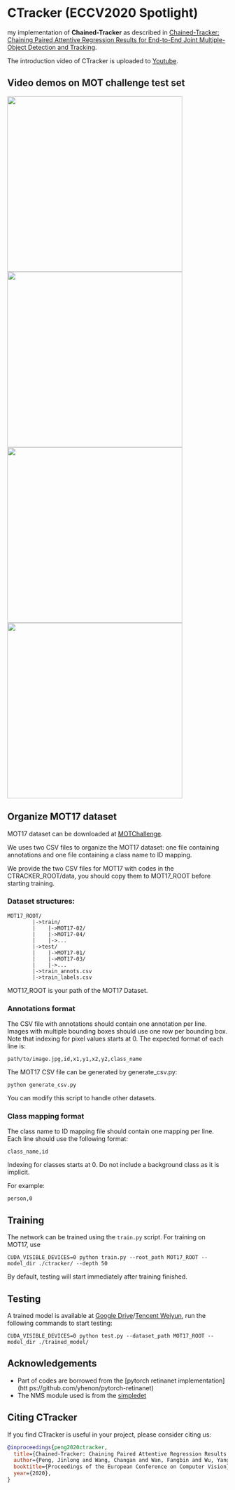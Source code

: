 # CTracker (ECCV2020 Spotlight)

my implementation  of **Chained-Tracker** as described in [Chained-Tracker: Chaining Paired Attentive Regression Results for End-to-End Joint Multiple-Object Detection and Tracking](https://arxiv.org/abs/2007.14557).
 
The introduction video of CTracker is uploaded to [Youtube](https://www.youtube.com/watch?v=UovwAgKys88).

## Video demos on MOT challenge test set
<img src="demos/MOT17-03.gif" width="400"/>   <img src="demos/MOT17-07.gif" width="400"/>
<img src="demos/MOT17-08.gif" width="400"/>   <img src="demos/MOT17-12.gif" width="400"/>

## Organize MOT17 dataset
MOT17 dataset can be downloaded at [MOTChallenge](https://motchallenge.net/data/MOT17Det/).

We uses two CSV files to organize the MOT17 dataset: one file containing annotations and one file containing a class name to ID mapping. 

We provide the two CSV files for MOT17 with codes in the CTRACKER_ROOT/data, you should copy them to MOT17_ROOT before starting training. 

### Dataset structures:
```
MOT17_ROOT/
        |->train/
        |    |->MOT17-02/
        |    |->MOT17-04/
        |    |->...
        |->test/
        |    |->MOT17-01/
        |    |->MOT17-03/
        |    |->...
        |->train_annots.csv
        |->train_labels.csv
```
MOT17_ROOT is your path of the MOT17 Dataset.


### Annotations format
The CSV file with annotations should contain one annotation per line.
Images with multiple bounding boxes should use one row per bounding box.
Note that indexing for pixel values starts at 0.
The expected format of each line is:
```
path/to/image.jpg,id,x1,y1,x2,y2,class_name
```

The MOT17 CSV file can be generated by generate_csv.py:
```
python generate_csv.py
```
You can modify this script to handle other datasets.

### Class mapping format
The class name to ID mapping file should contain one mapping per line.
Each line should use the following format:
```
class_name,id
```

Indexing for classes starts at 0.
Do not include a background class as it is implicit.

For example:
```
person,0
```

## Training

The network can be trained using the `train.py` script. For training on MOT17, use

```
CUDA_VISIBLE_DEVICES=0 python train.py --root_path MOT17_ROOT --model_dir ./ctracker/ --depth 50
```
By default, testing will start immediately after training finished.

## Testing

A trained model is available at [Google Drive](https://drive.google.com/file/d/1-5f-3QwcDoFL6b3_81tcsYTWsU43aBaz/view?usp=sharing)/[Tencent Weiyun](https://share.weiyun.com/KgWrWCv3), run the following commands to start testing:

```
CUDA_VISIBLE_DEVICES=0 python test.py --dataset_path MOT17_ROOT --model_dir ./trained_model/
```


## Acknowledgements

- Part of codes are borrowed from the [pytorch retinanet implementation](htt
ps://github.com/yhenon/pytorch-retinanet)
- The NMS module used is from the [simpledet](https://github.com/TuSimple/simpledet)


## Citing CTracker

If you find CTracker is useful in your project, please consider citing us:

```BibTeX
@inproceedings{peng2020ctracker,
  title={Chained-Tracker: Chaining Paired Attentive Regression Results for End-to-End Joint Multiple-Object Detection and Tracking},
  author={Peng, Jinlong and Wang, Changan and Wan, Fangbin and Wu, Yang and Wang, Yabiao and Tai, Ying and Wang, Chengjie and Li, Jilin and Huang, Feiyue and Fu, Yanwei},
  booktitle={Proceedings of the European Conference on Computer Vision},
  year={2020},
}
```


